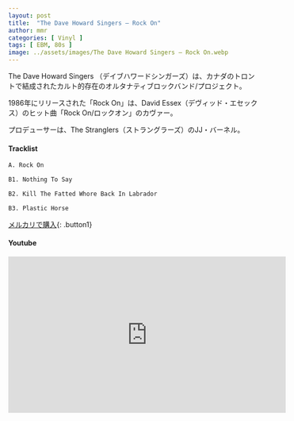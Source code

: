 ```yaml
---
layout: post
title:  "The Dave Howard Singers – Rock On"
author: mmr
categories: [ Vinyl ]
tags: [ EBM, 80s ]
image: ../assets/images/The Dave Howard Singers – Rock On.webp
---
```


The Dave Howard Singers （デイブハワードシンガーズ）は、カナダのトロントで結成されたカルト的存在のオルタナティブロックバンド/プロジェクト。

1986年にリリースされた「Rock On」は、David Essex（デヴィッド・エセックス）のヒット曲「Rock On/ロックオン」のカヴァー。

プロデューサーは、The Stranglers（ストラングラーズ）のJJ・バーネル。

#### Tracklist
```md
A. Rock On

B1. Nothing To Say

B2. Kill The Fatted Whore Back In Labrador

B3. Plastic Horse
```

[メルカリで購入](https://jp.mercari.com/item/m42900138683?afid=6142608987){: .button1}

#### Youtube
<iframe width="560" height="315" src="https://www.youtube.com/embed/bO_gyIviZT8?si=T5vZLQR9elPTim03" title="YouTube video player" frameborder="0" allow="accelerometer; autoplay; clipboard-write; encrypted-media; gyroscope; picture-in-picture; web-share" referrerpolicy="strict-origin-when-cross-origin" allowfullscreen></iframe>